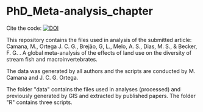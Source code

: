 # PhD_Meta-analysis_chapter

Cite the code: [![DOI](https://zenodo.org/badge/372843409.svg)](https://zenodo.org/badge/latestdoi/372843409)

This repository contains the files used in analysis of the submitted article: Camana, M., Ortega J. C. G., Brejão, G, L., Melo, A. S., Dias, M. S., & Becker, F. G. . A global meta-analysis of the effects of land use on the diversity of stream fish and macroinvertebrates. 

The data was generated by all authors and the scripts are conducted by M. Camana and J. C. G. Ortega.

The folder "data" contains the files used in analyses (processed) and previously generated by GIS and extracted by published papers. The folder "R" contains three scripts. 